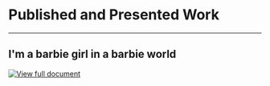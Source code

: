 # Published and Presented Work
---
## I'm a barbie girl in a barbie world

[![View full document](https://img.shields.io/badge/PDF-View_Full_Document-blue?logo=adobe-acrobat-reader&logoColor=white)](assets/Shahad_Thesis.pdf)
